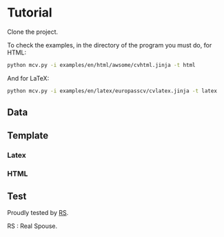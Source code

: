 # Tutorial

Clone the project.



To check the examples, in the directory of the program you must do, for HTML:
```sh
python mcv.py -i examples/en/html/awsome/cvhtml.jinja -t html
```
And for LaTeX:
```sh
python mcv.py -i examples/en/latex/europasscv/cvlatex.jinja -t latex
```

## Data

## Template

### Latex


### HTML


## Test

Proudly tested by [RS](RS).

RS
: Real Spouse.